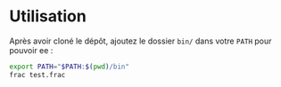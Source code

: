 # Utilisation

Après avoir cloné le dépôt, ajoutez le dossier `bin/` dans votre `PATH` pour pouvoir ee :

```bash
export PATH="$PATH:$(pwd)/bin"
frac test.frac
```